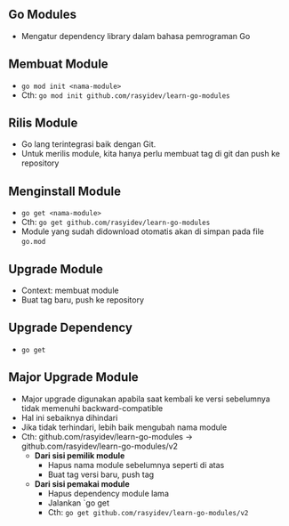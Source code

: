 ## Go Modules
- Mengatur dependency library dalam bahasa pemrograman Go

## Membuat Module
- `go mod init <nama-module>`
- Cth: `go mod init github.com/rasyidev/learn-go-modules`

## Rilis Module
- Go lang terintegrasi baik dengan Git.
- Untuk merilis module, kita hanya perlu membuat tag di git dan push ke repository

## Menginstall Module
- `go get <nama-module>`
- Cth: `go get github.com/rasyidev/learn-go-modules`
- Module yang sudah didownload otomatis akan di simpan pada file `go.mod`

## Upgrade Module
- Context: membuat module
- Buat tag baru, push ke repository

## Upgrade Dependency
- `go get`

## Major Upgrade Module
- Major upgrade digunakan apabila saat kembali ke versi sebelumnya tidak memenuhi backward-compatible
- Hal ini sebaiknya dihindari
- Jika tidak terhindari, lebih baik mengubah nama module
- Cth: github.com/rasyidev/learn-go-modules -> github.com/rasyidev/learn-go-modules/v2
  - **Dari sisi pemilik module**
    - Hapus nama module sebelumnya seperti di atas
    - Buat tag versi baru, push tag
  - **Dari sisi pemakai module**
    - Hapus dependency module lama
    - Jalankan `go get <nama-module-baru>
    - Cth: `go get github.com/rasyidev/learn-go-modules/v2`

